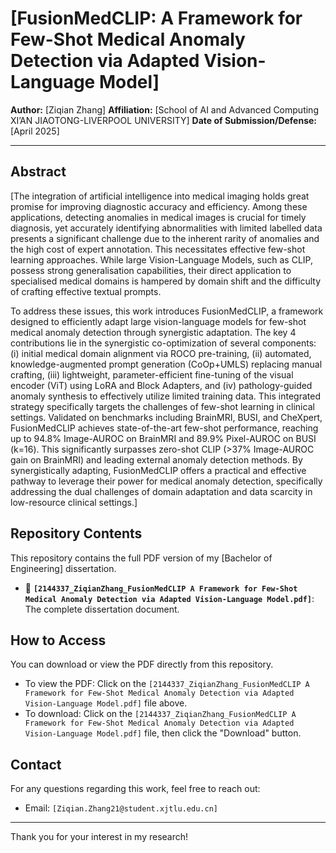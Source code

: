# [FusionMedCLIP: A Framework for Few-Shot Medical Anomaly Detection via Adapted Vision-Language Model]

**Author:** [Ziqian Zhang]
**Affiliation:** [School of AI and Advanced Computing XI’AN JIAOTONG-LIVERPOOL UNIVERSITY]
**Date of Submission/Defense:** [April 2025]

---

## Abstract

[The integration of artificial intelligence into medical imaging holds great promise for improving diagnostic accuracy and efficiency. Among these applications, detecting anomalies in medical images is crucial for timely diagnosis, yet accurately identifying abnormalities with limited labelled data presents a significant challenge due to the inherent rarity of anomalies and the high cost of expert annotation. This necessitates effective few-shot learning approaches. While large Vision-Language Models, such as CLIP, possess strong generalisation capabilities, their direct application to specialised medical domains is hampered by domain shift and the difficulty of crafting effective textual prompts.

To address these issues, this work introduces FusionMedCLIP, a framework designed to efficiently adapt large vision-language models for few-shot medical anomaly detection through synergistic adaptation. The key 4 contributions lie in the synergistic co-optimization of several components: (i) initial medical domain alignment via ROCO pre-training, (ii) automated, knowledge-augmented prompt generation (CoOp+UMLS) replacing manual crafting, (iii) lightweight, parameter-efficient fine-tuning of the visual encoder (ViT) using LoRA and Block Adapters, and (iv) pathology-guided anomaly synthesis to effectively utilize limited training data. This integrated strategy specifically targets the challenges of few-shot learning in clinical settings. Validated on benchmarks including BrainMRI, BUSI, and CheXpert, FusionMedCLIP achieves state-of-the-art few-shot performance, reaching up to 94.8% Image-AUROC on BrainMRI and 89.9% Pixel-AUROC on BUSI (k=16). This significantly surpasses zero-shot CLIP (>37% Image-AUROC gain on BrainMRI) and leading external anomaly detection methods. By synergistically adapting, FusionMedCLIP offers a practical and effective pathway to leverage their power for medical anomaly detection, specifically addressing the dual challenges of domain adaptation and data scarcity in low-resource clinical settings.]


## Repository Contents

This repository contains the full PDF version of my [Bachelor of Engineering] dissertation.

*   📄 **`[2144337_ZiqianZhang_FusionMedCLIP A Framework for Few-Shot Medical Anomaly Detection via Adapted Vision-Language Model.pdf]`**: The complete dissertation document.

## How to Access

You can download or view the PDF directly from this repository.

*   To view the PDF: Click on the `[2144337_ZiqianZhang_FusionMedCLIP A Framework for Few-Shot Medical Anomaly Detection via Adapted Vision-Language Model.pdf]` file above.
*   To download: Click on the `[2144337_ZiqianZhang_FusionMedCLIP A Framework for Few-Shot Medical Anomaly Detection via Adapted Vision-Language Model.pdf]` file, then click the "Download" button.

## Contact

For any questions regarding this work, feel free to reach out:
*   Email: `[Ziqian.Zhang21@student.xjtlu.edu.cn]`

---

Thank you for your interest in my research!
